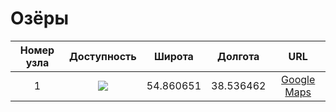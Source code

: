 # Озёры

| Номер узла | Доступность | Широта  | Долгота | URL
|:---------:|:------------:|:---------:|:---------:|:---:|
| 1         | ![](https://img.shields.io/badge/статус-обновляется-inactive.svg)   | 54.860651 | 38.536462 | [Google Maps](https://www.google.com/maps/place/54°51'38.3"N+38°32'11.3"E)
